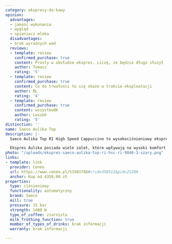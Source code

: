 ```yaml
---
category: ekspresy-do-kawy
opinion:
  advantages:
  - jakość wykonania
  - wygląd
  - spieniacz mleka
  disadvantages:
  - brak wyraźnych wad
  reviews:
  - template: review
    confirmed_purchase: true
    content: Prosty w obsłudze ekspres. Liczę, że będzie długo służył
    author: Tomasz
    rating: '5'
  - template: review
    confirmed_purchase: true
    content: Co do trwałości to się okaże w trakcie eksploatacji
    author: RL
    rating: '4'
  - template: review
    confirmed_purchase: true
    content: wszystkoOK
    author: Leszek
    rating: '5'
distinction: ''
name: Saeco Aulika Top
description: |-
  Saeco Aulika Top RI High Speed Cappuccino to wysokociśnieniowy ekspres do kawy o mocy 1400 W. Sprawdzi się doskonale do użytku profesjonalnego w lokalach gastronomicznych lub biurowcach. Wyposażony w nowoczesne technologie One Touch Logic, Pinless Wonder i spieniacz mleka. Intuicyjny interfejs gwarantuje łatwą i szybką obsługę urządzenia.

  Ekspres Aulika posiada wiele zalet, które wpływają na wysoki komfort jego użytkowania. Za mielenie świeżych ziaren kawy odpowiada wbudowany młynek, zapewniający urządzeniu cichą i sprawną pracę. Nowoczesna technologia One Touch umożliwia przygotowanie napojów kawowych za pomocą jednego przycisku, a proces parzenia trwa nie więcej niż minutę. Dodatkowo użytkownik może regulować stopień intensywności kawy, wybierając jeden z trzech dostępnych poziomów. Spieniacz mleka pod wpływem wysokiego ciśnienia tworzy aksamitną piankę, która smakuje wyśmienicie w kawie typu latte, czy cappuccino. Wyjątkowo pojemny zbiornik na odpadki pomieści nawet do 40 porcji fusów.
photo: "/uploads/ekspres-saeco-aulika-top-ri-hsc-ri-9846-3-szary.png"
links:
- template: link
  provider: Ceneo
  url: https://www.ceneo.pl/51503788#crid=358512&pid=21269
  anchor: Kup od 4359,00 zł
properties:
  type: ciśnieniowy
  functionality: automatyczny
  brand: Saeco
  mill: true
  pressure: 15 bar
  strength: 1400 W
  type_of_coffee: ziarnista
  milk_frothing_function: true
  mumber_of_types_of_drinks: brak informacji
  warranty: brak informacji

---
```

